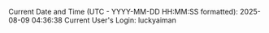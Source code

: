Current Date and Time (UTC - YYYY-MM-DD HH:MM:SS formatted): 2025-08-09 04:36:38
Current User's Login: luckyaiman
